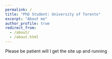 ```yaml
---
permalink: /
title: "PhD Student: University of Toronto"
excerpt: "About me"
author_profile: true
redirect_from: 
  - /about/
  - /about.html
---
```

Please be patient will I get the site up and running
